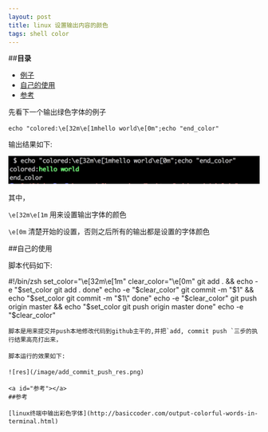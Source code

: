 ```yaml
---
layout: post
title: linux 设置输出内容的颜色
tags: shell color
---
```


##**目录**
* [例子](#例子)
* [自己的使用](#my)
* [参考](#参考)


<a id="例子"></a>
先看下一个输出绿色字体的例子

`echo "colored:\e[32m\e[1mhello world\e[0m";echo "end_color"`

输出结果如下:

![例子](/image/color.png)

其中，

`\e[32m\e[1m` 用来设置输出字体的颜色

`\e[0m` 清楚开始的设置，否则之后所有的输出都是设置的字体颜色

<a id="my"></a>
##自己的使用

脚本代码如下:

#!/bin/zsh
set_color="\e[32m\e[1m"
clear_color="\e[0m"
git add . &&  echo -e "$set_color git add .     done"
echo -e "$clear_color"
git commit -m "$1" && echo "$set_color git commit -m \"$1\"  done"
echo -e "$clear_color"
git push origin master && echo "$set_color git push origin master done"
echo -e "$clear_color"
```
脚本是用来提交并push本地修改代码到github主干的,并把`add, commit push `三步的执行结果高亮打出来，

脚本运行的效果如下:

![res](/image/add_commit_push_res.png)

<a id="参考"></a>
##参考

[linux终端中输出彩色字体](http://basiccoder.com/output-colorful-words-in-terminal.html)



